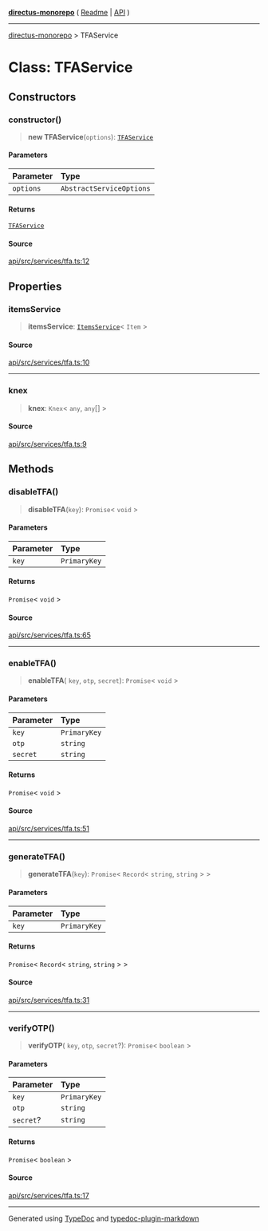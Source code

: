 [**directus-monorepo**](../README.md) ( [Readme](../README.md) \| [API](../API.md) )

---

[directus-monorepo](../API.md) > TFAService

# Class: TFAService

## Constructors

### constructor()

> **new TFAService**(`options`): [`TFAService`](class.TFAService.md)

#### Parameters

| Parameter | Type                     |
| :-------- | :----------------------- |
| `options` | `AbstractServiceOptions` |

#### Returns

[`TFAService`](class.TFAService.md)

#### Source

[api/src/services/tfa.ts:12](https://github.com/directus/directus/blob/67c008df3/api/src/services/tfa.ts#L12)

## Properties

### itemsService

> **itemsService**: [`ItemsService`](class.ItemsService.md)\< `Item` \>

#### Source

[api/src/services/tfa.ts:10](https://github.com/directus/directus/blob/67c008df3/api/src/services/tfa.ts#L10)

---

### knex

> **knex**: `Knex`\< `any`, `any`[] \>

#### Source

[api/src/services/tfa.ts:9](https://github.com/directus/directus/blob/67c008df3/api/src/services/tfa.ts#L9)

## Methods

### disableTFA()

> **disableTFA**(`key`): `Promise`\< `void` \>

#### Parameters

| Parameter | Type         |
| :-------- | :----------- |
| `key`     | `PrimaryKey` |

#### Returns

`Promise`\< `void` \>

#### Source

[api/src/services/tfa.ts:65](https://github.com/directus/directus/blob/67c008df3/api/src/services/tfa.ts#L65)

---

### enableTFA()

> **enableTFA**( `key`, `otp`, `secret`): `Promise`\< `void` \>

#### Parameters

| Parameter | Type         |
| :-------- | :----------- |
| `key`     | `PrimaryKey` |
| `otp`     | `string`     |
| `secret`  | `string`     |

#### Returns

`Promise`\< `void` \>

#### Source

[api/src/services/tfa.ts:51](https://github.com/directus/directus/blob/67c008df3/api/src/services/tfa.ts#L51)

---

### generateTFA()

> **generateTFA**(`key`): `Promise`\< `Record`\< `string`, `string` \> \>

#### Parameters

| Parameter | Type         |
| :-------- | :----------- |
| `key`     | `PrimaryKey` |

#### Returns

`Promise`\< `Record`\< `string`, `string` \> \>

#### Source

[api/src/services/tfa.ts:31](https://github.com/directus/directus/blob/67c008df3/api/src/services/tfa.ts#L31)

---

### verifyOTP()

> **verifyOTP**( `key`, `otp`, `secret`?): `Promise`\< `boolean` \>

#### Parameters

| Parameter | Type         |
| :-------- | :----------- |
| `key`     | `PrimaryKey` |
| `otp`     | `string`     |
| `secret`? | `string`     |

#### Returns

`Promise`\< `boolean` \>

#### Source

[api/src/services/tfa.ts:17](https://github.com/directus/directus/blob/67c008df3/api/src/services/tfa.ts#L17)

---

Generated using [TypeDoc](https://typedoc.org/) and
[typedoc-plugin-markdown](https://www.npmjs.com/package/typedoc-plugin-markdown)
